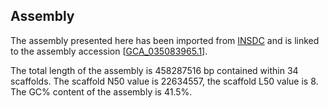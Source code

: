 **Assembly**
--------

The assembly presented here has been imported from [INSDC](http://www.insdc.org) and is linked to the assembly accession [[GCA\_035083965.1](http://www.ebi.ac.uk/ena/data/view/GCA_035083965.1)].

The total length of the assembly is 458287516 bp contained within 34 scaffolds.
The scaffold N50 value is 22634557, the scaffold L50 value is 8.
The GC% content of the assembly is 41.5%.
